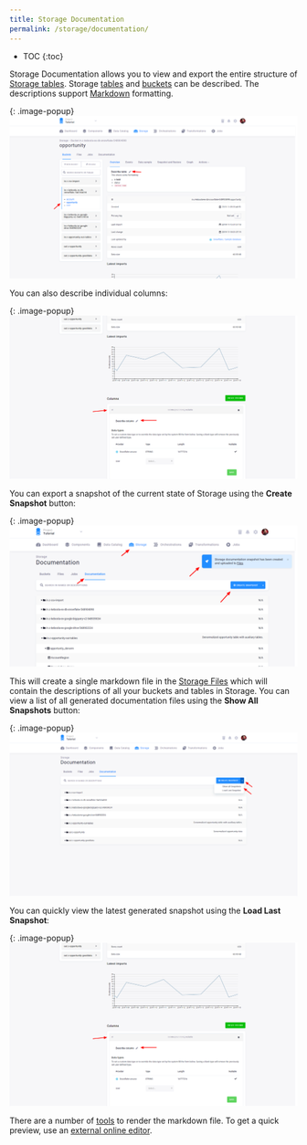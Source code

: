 ```yaml
---
title: Storage Documentation
permalink: /storage/documentation/
---
```


* TOC
{:toc}

Storage Documentation allows you to view and export the entire structure of [Storage tables](/storage/tables/).
Storage [tables](/storage/tables/) and [buckets](/storage/buckets/) can be described. The descriptions support [Markdown](https://www.markdownguide.org/getting-started/) formatting.

{: .image-popup}
![Screenshot - Enter Description](/storage/documentation/documentation-2.png)

You can also describe individual columns:

{: .image-popup}
![Screenshot - Enter Column Description](/storage/documentation/documentation-4.png)

You can export a snapshot of the current state of Storage using the **Create Snapshot** button:

{: .image-popup}
![Screenshot - Enter Description](/storage/documentation/documentation-1.png)

This will create a single markdown file in the [Storage Files](/storage/files/) which will contain the descriptions of
all your buckets and tables in Storage. You can view a list of all generated documentation files using the **Show All Snapshots** button:

{: .image-popup}
![Screenshot - Show All Snapshots](/storage/documentation/documentation-3.png)

You can quickly view the latest generated snapshot using the **Load Last Snapshot**:

{: .image-popup}
![Screenshot - Show All Snapshots](/storage/documentation/documentation-4.png)


There are a number of [tools](https://www.markdownguide.org/tools/) to render 
the markdown file. To get a quick preview, use an [external online editor](https://dillinger.io/).
